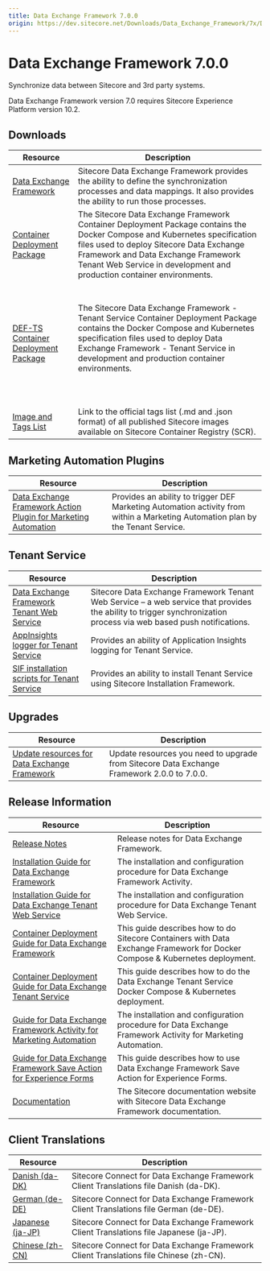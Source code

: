 ```yaml
---
title: Data Exchange Framework 7.0.0
origin: https://dev.sitecore.net/Downloads/Data_Exchange_Framework/7x/Data_Exchange_Framework_700
---
```


# Data Exchange Framework 7.0.0

Synchronize data between Sitecore and 3rd party systems.

  <Alert variant='warning' mb={4}>
    <AlertIcon />
    Data Exchange Framework version 7.0 requires Sitecore Experience Platform version 10.2.
  </Alert>
  

## Downloads

 | Resource | Description |
 | --- | --- |
 | [Data Exchange Framework](https://sitecoredev.azureedge.net/~/media/041BAF96CA294B3DA263DDEC6C7FD35E.ashx?date=20211203T103508) | Sitecore Data Exchange Framework provides the ability to define the synchronization processes and data mappings. It also provides the ability to run those processes. |
 | [Container Deployment Package](https://github.com/Sitecore/container-deployment/releases/tag/def%2F7.0.0.01597.527) | The Sitecore Data Exchange Framework Container Deployment Package contains the Docker Compose and Kubernetes specification files used to deploy Sitecore Data Exchange Framework and Data Exchange Framework Tenant Web Service in development and production container environments. |
 | [DEF-TS Container Deployment Package](https://github.com/Sitecore/container-deployment/releases/tag/def-ts%2F7.0.0.01597.109) | <br /><br />The Sitecore Data Exchange Framework - Tenant Service Container Deployment Package contains the Docker Compose and Kubernetes specification files used to deploy Data Exchange Framework - Tenant Service in development and production container environments.<br /><br />  <br />  <br /> |
 | [Image and Tags List](https://github.com/Sitecore/docker-images/tree/master/tags) | Link to the official tags list (.md and .json format) of all published Sitecore images available on Sitecore Container Registry (SCR). |

## Marketing Automation Plugins

 | Resource | Description |
 | --- | --- |
 | [Data Exchange Framework Action Plugin for Marketing Automation](https://sitecoredev.azureedge.net/~/media/291E3CA7A0B040B7A0D6F71AEFF745BA.ashx?date=20211203T103609) | Provides an ability to trigger DEF Marketing Automation activity from within a Marketing Automation plan by the Tenant Service. |

## Tenant Service

 | Resource | Description |
 | --- | --- |
 | [Data Exchange Framework Tenant Web Service](https://sitecoredev.azureedge.net/~/media/8214E0D0CCAB45D09AF103F787C58A29.ashx?date=20211203T103711) | Sitecore Data Exchange Framework Tenant Web Service – a web service that provides the ability to trigger synchronization process via web based push notifications. |
 | [AppInsights logger for Tenant Service](https://sitecoredev.azureedge.net/~/media/09A376992AF64890B6F0A4395F9051FC.ashx?date=20211203T103733) | Provides an ability of Application Insights logging for Tenant Service. |
 | [SIF installation scripts for Tenant Service](https://sitecoredev.azureedge.net/~/media/44AB9BCD8C56486FABC58BFF5EC46B68.ashx?date=20211203T103753) | Provides an ability to install Tenant Service using Sitecore Installation Framework. |

## Upgrades

 | Resource | Description |
 | --- | --- |
 | [Update resources for Data Exchange Framework](/downloads/Resource%20files%20for%20Modules/1x/Resource%20files%20for%20Modules%20100) | Update resources you need to upgrade from Sitecore Data Exchange Framework 2.0.0 to 7.0.0. |

## Release Information

 | Resource | Description |
 | --- | --- |
 | [Release Notes](/downloads/Data%20Exchange%20Framework/7x/Data%20Exchange%20Framework%20700/Release%20Notes) | Release notes for Data Exchange Framework. |
 | [Installation Guide for Data Exchange Framework](https://doc.sitecore.com/xp/en/developers/def/70/data-exchange-framework/install-data-exchange-framework-on-prem.html) | The installation and configuration procedure for Data Exchange Framework Activity. |
 | [Installation Guide for Data Exchange Tenant Web Service](https://doc.sitecore.com/xp/en/developers/def/70/data-exchange-framework/install-the-tenant-web-service.html) | The installation and configuration procedure for Data Exchange Tenant Web Service. |
 | [Container Deployment Guide for Data Exchange Framework](https://doc.sitecore.com/xp/en/developers/def/70/data-exchange-framework/installing-data-exchange-framework-on-containers.html) | This guide describes how to do Sitecore Containers with Data Exchange Framework for Docker Compose & Kubernetes deployment. |
 | [Container Deployment Guide for Data Exchange Tenant Service](https://sitecoredev.azureedge.net/~/media/E7610F74170B4387B3D4D102B3626B71.ashx?date=20211203T105158) | This guide describes how to do the Data Exchange Tenant Service Docker Compose & Kubernetes deployment. |
 | [Guide for Data Exchange Framework Activity for Marketing Automation](https://doc.sitecore.com/developers/def/70/data-exchange-framework/en/activity-for-marketing-automation.html) | The installation and configuration procedure for Data Exchange Framework Activity for Marketing Automation. |
 | [Guide for Data Exchange Framework Save Action for Experience Forms](https://doc.sitecore.com/xp/en/developers/def/70/data-exchange-framework/walkthrough--creating-a-custom-form-save-action.html) | This guide describes how to use Data Exchange Framework Save Action for Experience Forms. |
 | [Documentation](https://doc.sitecore.com/developers/def/70/data-exchange-framework/en/index-en.html) | The Sitecore documentation website with Sitecore Data Exchange Framework documentation. |

## Client Translations

 | Resource | Description |
 | --- | --- |
 | [Danish (da-DK)](https://sitecoredev.azureedge.net/~/media/D40469686C9E48B1B5ACE54FBFED9F23.ashx?date=20211203T104841) | Sitecore Connect for Data Exchange Framework Client Translations file Danish (da-DK). |
 | [German (de-DE)](https://sitecoredev.azureedge.net/~/media/F62D50F9E9EF4BF9ABEADF78C3676DB1.ashx?date=20211203T104900) | Sitecore Connect for Data Exchange Framework Client Translations file German (de-DE). |
 | [Japanese (ja-JP)](https://sitecoredev.azureedge.net/~/media/847FC460ACB74C009EFE43503412F9A4.ashx?date=20211203T104918) | Sitecore Connect for Data Exchange Framework Client Translations file Japanese (ja-JP). |
 | [Chinese (zh-CN)](https://sitecoredev.azureedge.net/~/media/F0854683F9CB4908913DEDD37D665911.ashx?date=20211203T104939) | Sitecore Connect for Data Exchange Framework Client Translations file Chinese (zh-CN). |